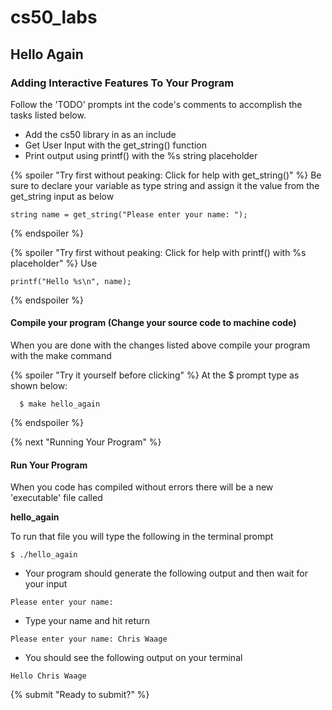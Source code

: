 # cs50_labs

## Hello Again 
### Adding Interactive Features To Your Program 

Follow the 'TODO' prompts int the code's comments to accomplish the tasks listed below.

  - Add the cs50 library in as an include
  - Get User Input with the get_string() function
  - Print output using printf() with the %s string placeholder


{% spoiler "Try first without peaking: Click for help with get_string()" %}
Be sure to declare your variable as type string and assign it the value from the get_string input as below

```
string name = get_string("Please enter your name: ");
```

{% endspoiler %}

{% spoiler "Try first without peaking: Click for help with printf() with %s placeholder" %}
Use

```
printf("Hello %s\n", name);
```

{% endspoiler %}

#### Compile your program (Change your source code to machine code)
When you are done with the changes listed above compile your program with the make command

{% spoiler "Try it yourself before clicking" %}
At the $ prompt type as shown below:

```
  $ make hello_again
```

{% endspoiler %}
  
{% next "Running Your Program" %}

#### Run Your Program
When you code has compiled without errors there will be a new 'executable' file called

**hello_again**

To run that file you will type the following in the terminal prompt
````
$ ./hello_again
````
- Your program should generate the following output and then wait for your input 

````
Please enter your name: 
````
- Type your name and hit return 
````
Please enter your name: Chris Waage
````

- You should see the following output on your terminal 
````
Hello Chris Waage
````
{% submit "Ready to submit?" %}
